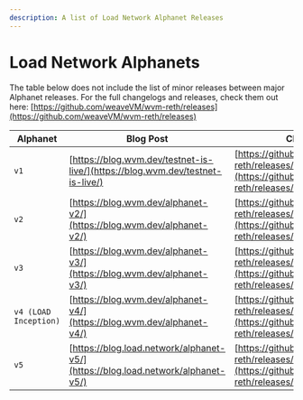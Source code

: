 ```yaml
---
description: A list of Load Network Alphanet Releases
---
```


# Load Network Alphanets

The table below does not include the list of minor releases between major Alphanet releases. For the full changelogs and releases, check them out here: [https://github.com/weaveVM/wvm-reth/releases](https://github.com/weaveVM/wvm-reth/releases)

| Alphanet              | Blog Post                                                                        | Changelogs                                                                                                         |
| --------------------- | -------------------------------------------------------------------------------- | ------------------------------------------------------------------------------------------------------------------ |
| `v1`                  | [https://blog.wvm.dev/testnet-is-live/](https://blog.wvm.dev/testnet-is-live/)   | [https://github.com/weaveVM/wvm-reth/releases/tag/v0.1.0](https://github.com/weaveVM/wvm-reth/releases/tag/v0.1.0) |
| `v2`                  | [https://blog.wvm.dev/alphanet-v2/](https://blog.wvm.dev/alphanet-v2/)           | [https://github.com/weaveVM/wvm-reth/releases/tag/v0.2.2](https://github.com/weaveVM/wvm-reth/releases/tag/v0.2.2) |
| `v3`                  | [https://blog.wvm.dev/alphanet-v3/](https://blog.wvm.dev/alphanet-v3/)           | [https://github.com/weaveVM/wvm-reth/releases/tag/v0.3.0](https://github.com/weaveVM/wvm-reth/releases/tag/v0.3.0) |
| `v4 (LOAD Inception)` | [https://blog.wvm.dev/alphanet-v4/](https://blog.wvm.dev/alphanet-v4/)           | [https://github.com/weaveVM/wvm-reth/releases/tag/v0.4.0](https://github.com/weaveVM/wvm-reth/releases/tag/v0.4.0) |
| `v5`                  | [https://blog.load.network/alphanet-v5/](https://blog.load.network/alphanet-v5/) | [https://github.com/weaveVM/wvm-reth/releases/tag/v0.5.3](https://github.com/weaveVM/wvm-reth/releases/tag/v0.5.3) |
